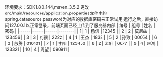 环境要求：SDK1.8.0_144,maven_3.5.2
更改src/main/resources/application.properties文件中的spring.datasource.password为对应的数据库密码来正常试用
运行之后，直接访问127.0.0.1以正常登录，前端页面已经上传到了服务器内部
| 编号 | 组号 | 姓名 | 密码   |
|------|------|------|--------|
| 1    | 1    | 杨信 | 12345  |
| 2    | 2    | 莫尼兹 | 123456 |
| 3    | 3    | 刘骥 | 2222   |
| 4    | 1    | 王杰 | 1838   |
| 5    | 2    | 孙致 | 00054  |
| 6    | 3    | 殷腾 | 010101 |
| 7    | 1    | 李阳 | 123456 |
| 8    | 2    | 孟轩 | 6677   |
| 9    | 4    | 赵鸿 | 123321 |
| 10   | 4    | 周望 | 090911 |


